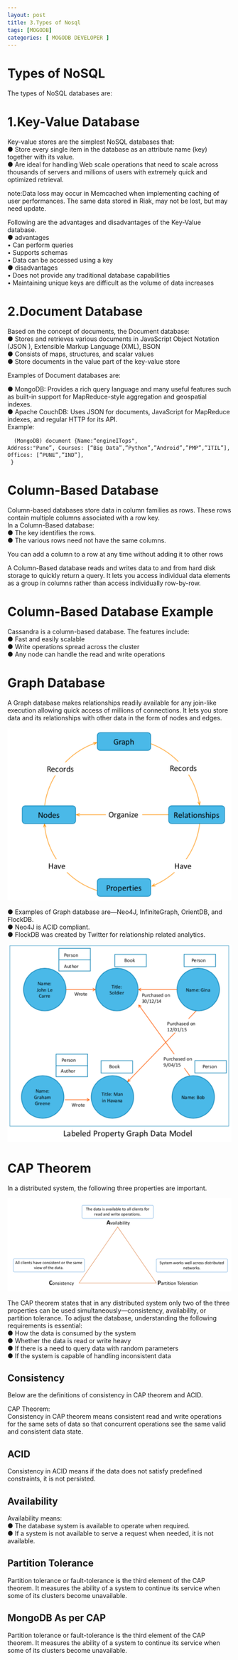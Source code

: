 ```yaml
---
layout: post
title: 3.Types of Nosql 
tags: [MOGODB]
categories: [ MOGODB DEVELOPER ]
---
```


# Types of NoSQL
The types of NoSQL databases are:
# 1.Key-Value Database
 Key-value stores are the simplest NoSQL databases that:<br>
● Store every single item in the database as an attribute name (key) together with its value.<br>
● Are ideal for handling Web scale operations that need to scale across thousands of servers and millions of users with extremely quick and optimized retrieval.<br>

note:Data loss may occur in Memcached when implementing caching of user performances. The same data stored in Riak, may not be lost, but may need update.

Following are the advantages and disadvantages of the Key-Value database.<br>
● advantages<br>
• Can perform queries<br>
• Supports schemas<br>
• Data can be accessed using a key<br>
● disadvantages<br>
• Does not provide any traditional database capabilities<br>
• Maintaining unique keys are difficult as the volume of data increases<br>

# 2.Document Database<br>
Based on the concept of documents, the Document database:<br>
● Stores and retrieves various documents in JavaScript Object Notation (JSON ), Extensible Markup Language (XML), BSON<br>
● Consists of maps, structures, and scalar values<br>
● Store documents in the value part of the key-value store<br>

Examples of Document databases are:<br>

● MongoDB: Provides a rich query language and many useful features such as built-in support for MapReduce-style aggregation and geospatial indexes.<br>
● Apache CouchDB: Uses JSON for documents, JavaScript for MapReduce indexes, and regular HTTP for its API.<br>
Example: <br>

      (MongoDB) document {Name:“engineITops",
    Address:"Pune”, Courses: [“Big Data”,”Python”,”Android”,”PMP”,”ITIL”],
    Offices: [”PUNE”,”IND”],
     }
     
# Column-Based Database<br>
Column-based databases store data in column families as rows. These rows contain multiple columns associated with a row key.<br>
In a Column-Based database:<br>
● The key identifies the rows.<br>
● The various rows need not have the same columns.    <br>

You can add a column to a row at any time without adding it to other rows<br>

A Column-Based database reads and writes data to and from hard disk storage to quickly return a query. It lets you access individual data elements as a group in columns rather than access individually row-by-row.<br>

# Column-Based Database Example<br>
 Cassandra is a column-based database. The features include:<br>
● Fast and easily scalable<br>
● Write operations spread across the cluster<br>
● Any node can handle the read and write operations<br>

# Graph Database
 A Graph database makes relationships readily available for any join-like execution allowing quick access of millions of connections. It lets you store data and its relationships with other data in the form of nodes and edges.<br>
 
![](/blog/img/mogo1.png)
 
 
 ● Examples of Graph database are—Neo4J, InfiniteGraph, OrientDB, and FlockDB.<br>
● Neo4J is ACID compliant.<br>
● FlockDB was created by Twitter for relationship related analytics.<br>


![](/blog/img/mogo2.png)


# CAP Theorem<br>
In a distributed system, the following three properties are important.<br>

![](/blog/img/mogo3.png)

The CAP theorem states that in any distributed system only two of the three properties can be used simultaneously—consistency, availability, or partition tolerance. To adjust the database, understanding the following requirements is essential:<br>
● How the data is consumed by the system<br>
● Whether the data is read or write heavy<br>
● If there is a need to query data with random parameters<br>
● If the system is capable of handling inconsistent data<br>


## Consistency
Below are the definitions of consistency in CAP theorem and ACID.<br>

CAP Theorem:<br>
Consistency in CAP theorem means consistent read and write operations for the same sets of data so that concurrent operations see the same valid and consistent data state.<br>

## ACID
Consistency in ACID means if the data does not satisfy predefined constraints, it is not persisted.<br>

## Availability<br>
Availability means:<br>
● The database system is available to operate when required.<br>
● If a system is not available to serve a request when needed, it is not available.<br>

## Partition Tolerance
Partition tolerance or fault-tolerance is the third element of the CAP theorem. It measures the ability of a system to continue its service when some of its clusters become unavailable.<br>

## MongoDB As per CAP
 Partition tolerance or fault-tolerance is the third element of the CAP theorem. It measures the ability of a system to continue its service when some of its clusters become unavailable.<br>
 
 
